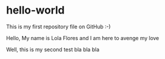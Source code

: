 # hello-world
This is my first repository file on GitHub :-)

Hello, 
My name is Lola Flores and I am here to avenge my love

Well, this is my second test
bla bla bla
